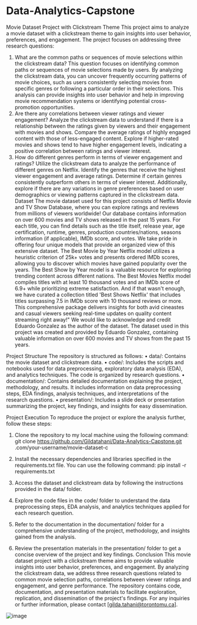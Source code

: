 # Data-Analytics-Capstone
Movie Dataset Project with Clickstream Theme
This project aims to analyze a movie dataset with a clickstream theme to gain insights into user behavior, preferences, and engagement. The project focuses on addressing three research questions:
1.	What are the common paths or sequences of movie selections within the clickstream data?
This question focuses on identifying common paths or sequences of movie selections made by users. By analyzing the clickstream data, you can uncover frequently occurring patterns of movie choices, such as users consistently selecting movies from specific genres or following a particular order in their selections. This analysis can provide insights into user behavior and help in improving movie recommendation systems or identifying potential cross-promotion opportunities.
2.	Are there any correlations between viewer ratings and viewer engagement?
Analyze the clickstream data to understand if there is a relationship between the ratings given by viewers and their engagement with movies and shows. Compare the average ratings of highly engaged content with those of less-engaged content. Explore if higher-rated movies and shows tend to have higher engagement levels, indicating a positive correlation between ratings and viewer interest.
3.	How do different genres perform in terms of viewer engagement and ratings?
Utilize the clickstream data to analyze the performance of different genres on Netflix. Identify the genres that receive the highest viewer engagement and average ratings. Determine if certain genres consistently outperform others in terms of viewer interest. Additionally, explore if there are any variations in genre preferences based on user demographics or viewing patterns captured in the clickstream data.
Dataset
The movie dataset used for this project consists of Netflix Movie and TV Show Database, where you can explore ratings and reviews from millions of viewers worldwide! Our database contains information on over 600 movies and TV shows released in the past 15 years. For each title, you can find details such as the title itself, release year, age certification, runtime, genres, production countries/nations, seasons information (if applicable), IMDb score, and votes.
We take pride in offering four unique models that provide an organized view of this extensive dataset. The Best Movie by Year Netflix model utilizes a heuristic criterion of 25k+ votes and presents ordered IMDb scores, allowing you to discover which movies have gained popularity over the years. The Best Show by Year model is a valuable resource for exploring trending content across different nations. The Best Movies Netflix model compiles titles with at least 10 thousand votes and an IMDb score of 6.9+ while prioritizing extreme satisfaction. And if that wasn't enough, we have curated a collection titled 'Best Shows Netflix' that includes titles surpassing 7.5 in IMDb score with 10 thousand reviews or more. This comprehensive package delivers insights for both avid cineastes and casual viewers seeking real-time updates on quality content streaming right away!"
We would like to acknowledge and credit Eduardo Gonzalez as the author of the dataset. The dataset used in this project was created and provided by Eduardo Gonzalez, containing valuable information on over 600 movies and TV shows from the past 15 years.

Project Structure
The repository is structured as follows:
•	data/: Contains the movie dataset and clickstream data. 
•	code/: Includes the scripts and notebooks used for data preprocessing, exploratory data analysis (EDA), and analytics techniques. The code is organized by research questions.
•	documentation/: Contains detailed documentation explaining the project, methodology, and results. It includes information on data preprocessing steps, EDA findings, analysis techniques, and interpretations of the research questions.
•	presentation/: Includes a slide deck or presentation summarizing the project, key findings, and insights for easy dissemination.

Project Execution
To reproduce the project or explore the analysis further, follow these steps:
1.	Clone the repository to my local machine using the following command:
git clone https://github.com/Gildatahani/Data-Analytics-Capstone.git
.com/your-username/movie-dataset-c
2.	Install the necessary dependencies and libraries specified in the requirements.txt file. You can use the following command:
pip install -r requirements.txt

3.	Access the dataset and clickstream data by following the instructions provided in the data/ folder. 
4.	Explore the code files in the code/ folder to understand the data preprocessing steps, EDA analysis, and analytics techniques applied for each research question.
5.	Refer to the documentation in the documentation/ folder for a comprehensive understanding of the project, methodology, and insights gained from the analysis.
6.	Review the presentation materials in the presentation/ folder to get a concise overview of the project and key findings.
Conclusion
This movie dataset project with a clickstream theme aims to provide valuable insights into user behavior, preferences, and engagement. By analyzing the clickstream data, we address three research questions related to common movie selection paths, correlations between viewer ratings and engagement, and genre performance. The repository contains code, documentation, and presentation materials to facilitate exploration, replication, and dissemination of the project's findings.
For any inquiries or further information, please contact [gilda.tahani@torontomu.ca].


![image](https://github.com/Gildatahani/Data-Analytics-Capstone/assets/134969765/b3c851fd-8f67-44a8-85f3-8be78bedccc6)
